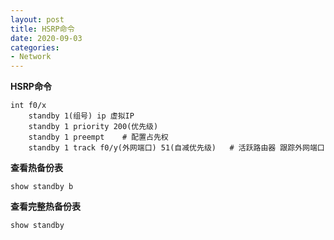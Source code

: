```yaml
---
layout: post
title: HSRP命令
date: 2020-09-03
categories:
- Network
---
```

**HSRP命令**

```
int f0/x
	standby 1(组号) ip 虚拟IP
	standby 1 priority 200(优先级)
	standby 1 preempt    # 配置占先权
	standby 1 track f0/y(外网端口) 51(自减优先级)   # 活跃路由器 跟踪外网端口
```

**查看热备份表**

```
show standby b
```

**查看完整热备份表**

```
show standby
```

